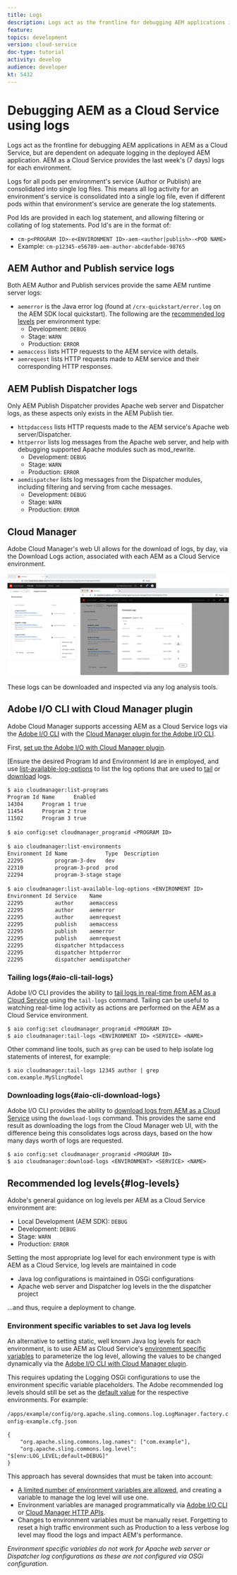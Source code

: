 ```yaml
---
title: Logs
description: Logs act as the frontline for debugging AEM applications in AEM as a Cloud Service, but are dependent on adequate logging in the deployed AEM application. AEM as a Cloud Service provides the last week's (7 days) logs for each environment.
feature: 
topics: development
version: cloud-service
doc-type: tutorial
activity: develop
audience: developer
kt: 5432
---
```


# Debugging AEM as a Cloud Service using logs

Logs act as the frontline for debugging AEM applications in AEM as a Cloud Service, but are dependent on adequate logging in the deployed AEM application. AEM as a Cloud Service provides the last week's (7 days) logs for each environment.

Logs for all pods per environment's service (Author or Publish) are consolidated into single log files. This means all log activity for an environment's service is consolidated into a single log file, even if different pods within that environment's service are generate the log statements.

Pod Ids are provided in each log statement, and allowing filtering or collating of log statements. Pod Id's are in the format of: 
  + `cm-p<PROGRAM ID>-e<ENVIRONMENT ID>-aem-<author|publish>-<POD NAME>`
  + Example: `cm-p12345-e56789-aem-author-abcdefabde-98765`

## AEM Author and Publish service logs

Both AEM Author and Publish services provide the same AEM runtime server logs:

+ `aemerror` is the Java error log (found at `/crx-quickstart/error.log` on the AEM SDK local quickstart). The following are the [recommended log levels](#log-levels) per environment type:
   + Development: `DEBUG`
   + Stage: `WARN`
   + Production: `ERROR`
+ `aemaccess` lists HTTP requests to the AEM service with details.
+ `aemrequest` lists HTTP requests made to AEM service and their corresponding HTTP responses.

## AEM Publish Dispatcher logs

Only AEM Publish Dispatcher provides Apache web server and Dispatcher logs, as these aspects only exists in the AEM Publish tier.

+ `httpdaccess` lists HTTP requests made to the AEM service's Apache web server/Dispatcher.
+ `httperror`  lists log messages from the Apache web server, and help with debugging supported Apache modules such as mod_rewrite.
  + Development: `DEBUG`
  + Stage: `WARN`
  + Production: `ERROR`
+ `aemdispatcher` lists log messages from the Dispatcher modules, including filtering and serving from cache messages.
  + Development: `DEBUG`
  + Stage: `WARN`
  + Production: `ERROR`
        
## Cloud Manager

Adobe Cloud Manager's web UI allows for the download of logs, by day, via the Download Logs action, associated with each AEM as a Cloud Service environment.

![Cloud Manager - Download Logs](./assets/logs/download-logs.png)

These logs can be downloaded and inspected via any log analysis tools. 

## Adobe I/O CLI with Cloud Manager plugin

Adobe Cloud Manager supports accessing AEM as a Cloud Service logs via the [Adobe I/O CLI](https://github.com/adobe/aio-cli) with the [Cloud Manager plugin for the Adobe I/O CLI](https://github.com/adobe/aio-cli-plugin-cloudmanager).

First, [set up the Adobe I/O with Cloud Manager plugin](../../local-development-environment/development-tools.md#aio-cli).

[Ensure the desired Program Id and Environment Id are in employed, and use [list-available-log-options](https://github.com/adobe/aio-cli-plugin-cloudmanager#aio-cloudmanagerlist-available-log-options-environmentid) to list the log options that are used to [tail](#aio-cli-tail-logs) or [download](#aio-cli-download-logs) logs.

```
$ aio cloudmanager:list-programs
Program Id Name      Enabled 
14304      Program 1 true    
11454      Program 2 true 
11502      Program 3 true    

$ aio config:set cloudmanager_programid <PROGRAM ID>

$ aio cloudmanager:list-environments        
Environment Id Name            Type  Description 
22295          program-3-dev   dev               
22310          program-3-prod  prod              
22294          program-3-stage stage   

$ aio cloudmanager:list-available-log-options <ENVIRONMENT ID>
Environment Id Service    Name          
22295          author     aemaccess     
22295          author     aemerror      
22295          author     aemrequest    
22295          publish    aemaccess     
22295          publish    aemerror      
22295          publish    aemrequest    
22295          dispatcher httpdaccess   
22295          dispatcher httpderror    
22295          dispatcher aemdispatcher 
```

### Tailing logs{#aio-cli-tail-logs}

Adobe I/O CLI provides the ability to [tail logs in real-time from AEM as a Cloud Service](https://github.com/adobe/aio-cli-plugin-cloudmanager#aio-cloudmanagertail-log-environmentid-service-name) using the `tail-logs` command. Tailing can be useful to watching real-time log activity as actions are performed on the AEM as a Cloud Service environment.

```
$ aio config:set cloudmanager_programid <PROGRAM ID>
$ aio cloudmanager:tail-logs <ENVIRONMENT ID> <SERVICE> <NAME>
```

Other command line tools, such as `grep` can be used to help isolate log statements of interest, for example:

```
$ aio cloudmanager:tail-logs 12345 author | grep com.example.MySlingModel
```

### Downloading logs{#aio-cli-download-logs}

Adobe I/O CLI provides the ability to [download logs from AEM as a Cloud Service](https://github.com/adobe/aio-cli-plugin-cloudmanager#aio-cloudmanagerdownload-logs-environmentid-service-name-days) using the `download-logs` command. This provides the same end result as downloading the logs from the Cloud Manager web UI, with the difference being this consolidates logs across days, based on the how many days worth of logs are requested.

```
$ aio config:set cloudmanager_programid <PROGRAM ID>
$ aio cloudmanager:download-logs <ENVIRONMENT> <SERVICE> <NAME>
```

## Recommended log levels{#log-levels}

Adobe's general guidance on log levels per AEM as a Cloud Service environment are:

+ Local Development (AEM SDK): `DEBUG`
+ Development: `DEBUG`
+ Stage: `WARN` 
+ Production: `ERROR`

Setting the most appropriate log level for each environment type is with AEM as a Cloud Service, log levels are maintained in code

+ Java log configurations is maintained in OSGi configurations
+ Apache web server and Dispatcher log levels in the the dispatcher project

...and thus, require a deployment to change.


### Environment specific variables to set Java log levels

An alternative to setting static, well known Java log levels for each environment, is to use AEM as Cloud Service's [environment specific variables](https://docs.adobe.com/content/help/en/experience-manager-cloud-service/implementing/deploying/configuring-osgi.html#environment-specific-configuration-values) to parameterize the log level, allowing the values to be changed dynamically via the [Adobe I/O CLI with Cloud Manager plugin](#aio-cli).

This requires updating the Logging OSGi configurations to use the environment specific variable placeholders. The Adobe recommended log levels should still be set as the [default value](https://docs.adobe.com/content/help/en/experience-manager-cloud-service/implementing/deploying/configuring-osgi.html#default-values) for the respective environments. For example:

`/apps/example/config/org.apache.sling.commons.log.LogManager.factory.config-example.cfg.json`

```
{
    "org.apache.sling.commons.log.names": ["com.example"],
    "org.apache.sling.commons.log.level": "$[env:LOG_LEVEL;default=DEBUG]"
}
```

This approach has several downsides that must be taken into account:

+ [A limited number of environment variables are allowed](https://docs.adobe.com/content/help/en/experience-manager-cloud-service/implementing/deploying/configuring-osgi.html#number-of-variables), and creating a variable to manage the log level will use one.
+ Environment variables are managed programmatically via [Adobe I/O CLI](https://github.com/adobe/aio-cli-plugin-cloudmanager#aio-cloudmanagerset-environment-variables-environmentid) or [Cloud Manager HTTP APIs](https://docs.adobe.com/content/help/en/experience-manager-cloud-service/implementing/deploying/configuring-osgi.html#cloud-manager-api-format-for-setting-properties).
+ Changes to environment variables must be manually reset. Forgetting to reset a high traffic environment such as Production to a less verbose log level may flood the logs and impact AEM's performance.

_Environment specific variables do not work for Apache web server or Dispatcher log configurations as these are not configured via OSGi configuration._